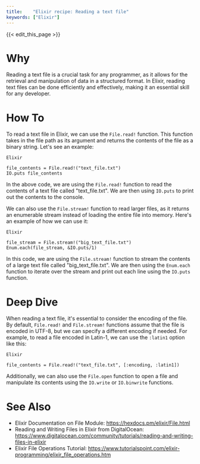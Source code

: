 ```yaml
---
title:    "Elixir recipe: Reading a text file"
keywords: ["Elixir"]
---
```


{{< edit_this_page >}}

# Why

Reading a text file is a crucial task for any programmer, as it allows for the retrieval and manipulation of data in a structured format. In Elixir, reading text files can be done efficiently and effectively, making it an essential skill for any developer.

# How To

To read a text file in Elixir, we can use the `File.read!` function. This function takes in the file path as its argument and returns the contents of the file as a binary string. Let's see an example:

```
Elixir

file_contents = File.read!("text_file.txt")
IO.puts file_contents
```

In the above code, we are using the `File.read!` function to read the contents of a text file called "text_file.txt". We are then using `IO.puts` to print out the contents to the console.

We can also use the `File.stream!` function to read larger files, as it returns an enumerable stream instead of loading the entire file into memory. Here's an example of how we can use it:

```
Elixir

file_stream = File.stream!("big_text_file.txt")
Enum.each(file_stream, &IO.puts/1)
```

In this code, we are using the `File.stream!` function to stream the contents of a large text file called "big_text_file.txt". We are then using the `Enum.each` function to iterate over the stream and print out each line using the `IO.puts` function.

# Deep Dive

When reading a text file, it's essential to consider the encoding of the file. By default, `File.read!` and `File.stream!` functions assume that the file is encoded in UTF-8, but we can specify a different encoding if needed. For example, to read a file encoded in Latin-1, we can use the `:latin1` option like this:

```
Elixir

file_contents = File.read!("text_file.txt", [:encoding, :latin1])
```

Additionally, we can also use the `File.open` function to open a file and manipulate its contents using the `IO.write` or `IO.binwrite` functions.

# See Also

- Elixir Documentation on File Module: https://hexdocs.pm/elixir/File.html
- Reading and Writing Files in Elixir from DigitalOcean: https://www.digitalocean.com/community/tutorials/reading-and-writing-files-in-elixir
- Elixir File Operations Tutorial: https://www.tutorialspoint.com/elixir-programming/elixir_file_operations.htm
